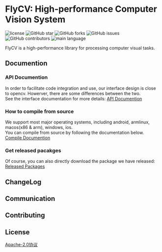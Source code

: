 # FlyCV: High-performance Computer Vision System
![license](https://img.shields.io/hexpm/l/plug?color=%2300CD66&logo=apache&logoColor=%2300CD66)
![GitHub star](https://img.shields.io/github/stars/paddlepaddle/flycv?color=%23FFB90F&logo=github)
![GitHub forks](https://img.shields.io/github/forks/paddlepaddle/flycv?color=pink&logo=github)
![GitHub issues](https://img.shields.io/github/issues/paddlepaddle/flycv?color=%2300BFFF&logo=github)
![GitHub contributors](https://img.shields.io/github/contributors/paddlepaddle/flycv?color=orange&logo=github)
![main language](https://img.shields.io/github/languages/top/paddlepaddle/flycv?color=%23EEE685&logo=c%2B%2B&logoColor=%23EEE685)

FlyCV is a high-performance library for processing computer visual tasks.

## Documention

### API Documention

In order to facilitate code integration and use, our interface design is close to opencv. Howerver, there are some differences between the two.
<br>
See the interface documentation for more details: [API Documention](./)

### How to compile from source
We support most major operating systems, including android, armlinux, macos(x86 & arm), windows, ios. 
<br>
You can compile from source by following the documentation below.
<br>
[Compile Documention](./)

### Get released pacakges

Of course, you can also directly download the package we have released: [Released Packages](./)

## ChangeLog

## Communication

## Contributing

<!-- readme: collaborators,contributors -start -->
<!-- readme: collaborators,contributors -end -->

## License
[Apache-2.0协议](./License)
